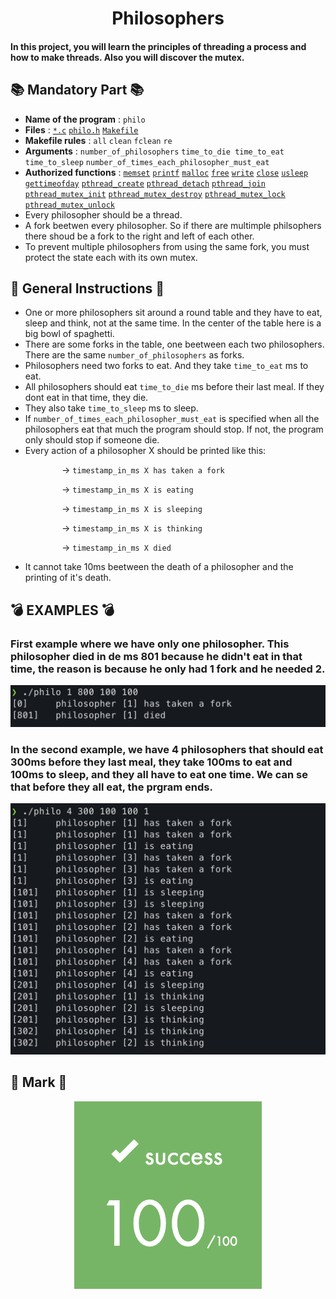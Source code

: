 <h1 align="center">Philosophers</h1>

#### In this project, you will learn the principles of threading a process and how to make threads. Also you will discover the mutex. 

## 📚 Mandatory Part 📚

- **Name of the program** : `philo`
- **Files** : [`*.c`](./src) [`philo.h`](./include/philo.h) [`Makefile`](./Makefile)
- **Makefile rules** : `all` `clean` `fclean` `re`
- **Arguments** : `number_of_philosophers` `time_to_die time_to_eat` `time_to_sleep` `number_of_times_each_philosopher_must_eat`
- **Authorized functions** : [`memset`](https://www.tutorialspoint.com/c_standard_library/c_function_memset.htm) [`printf`](https://en.wikipedia.org/wiki/Printf_format_string) [`malloc`](https://man7.org/linux/man-pages/man3/free.3.html) [`free`](https://man7.org/linux/man-pages/man3/free.3.html) [`write`](https://man7.org/linux/man-pages/man2/write.2.html) [`close`](https://linux.die.net/man/2/close) [`usleep`](https://man7.org/linux/man-pages/man3/usleep.3.html) [`gettimeofday`](https://man7.org/linux/man-pages/man2/settimeofday.2.html) [`pthread_create`](https://man7.org/linux/man-pages/man3/pthread_create.3.html) [`pthread_detach`](https://man7.org/linux/man-pages/man3/pthread_detach.3.html) [`pthread_join`](https://man7.org/linux/man-pages/man3/pthread_join.3.html) [`pthread_mutex_init`](https://man7.org/linux/man-pages/man3/pthread_mutex_init.3p.html) [`pthread_mutex_destroy`](https://man7.org/linux/man-pages/man3/pthread_mutex_destroy.3p.html) [`pthread_mutex_lock`](https://man7.org/linux/man-pages/man3/pthread_mutex_lock.3p.html) [`pthread_mutex_unlock`](https://man7.org/linux/man-pages/man3/pthread_mutex_lock.3p.html)
- Every philosopher should be a thread.
- A fork beetwen every philosopher. So if there are multimple philsophers there shoud be a fork to the right and left of each other.
- To prevent multiple philosophers from using the same fork, you must protect the state each with its own mutex.

## 📜 General Instructions 📜

- One or more philosophers sit around a round table and they have to eat, sleep and think, not at the same time. In the center of the table here is a big bowl of spaghetti.
- There are some forks in the table, one beetween each two philosophers. There are the same `number_of_philosophers` as forks. 
- Philosophers need two forks to eat. And they take `time_to_eat` ms to eat.
- All philosophers should eat `time_to_die` ms before their last meal. If they dont eat in that time, they die.
- They also take `time_to_sleep` ms to sleep.
- If `number_of_times_each_philosopher_must_eat` is specified when all the philosophers eat that much the program should stop. If not, the program only should stop if someone die.
- Every action of a philosopher X should be printed like this:

⠀⠀⠀⠀⠀⠀⠀⠀-> `timestamp_in_ms X has taken a fork`

⠀⠀⠀⠀⠀⠀⠀⠀-> `timestamp_in_ms X is eating`

⠀⠀⠀⠀⠀⠀⠀⠀-> `timestamp_in_ms X is sleeping`

⠀⠀⠀⠀⠀⠀⠀⠀-> `timestamp_in_ms X is thinking`

⠀⠀⠀⠀⠀⠀⠀⠀-> `timestamp_in_ms X died`

- It cannot take 10ms beetween the death of a philosopher and the printing of it's death.

## 💣 EXAMPLES 💣

### First example where we have only one philosopher. This philosopher died in de ms 801 because he didn't eat in that time, the reason is because he only had 1 fork and he needed 2.

<p align="center">
  <a align="center">
    <img src="./Addings/Example_1.png">
  </a>
</p>

### In the second example, we have 4 philosophers that should eat 300ms before they last meal, they take 100ms to eat and 100ms to sleep, and they all have to eat one time. We can se that before they all eat, the prgram ends.

<p align="center">
  <a align="center">
    <img src="./Addings/Example_2.png">
  </a>
</p>

## 💯 Mark 💯

<p align="center">
  <a align="center">
    <img src="./Addings/Mark.png">
  </a>
</p>
